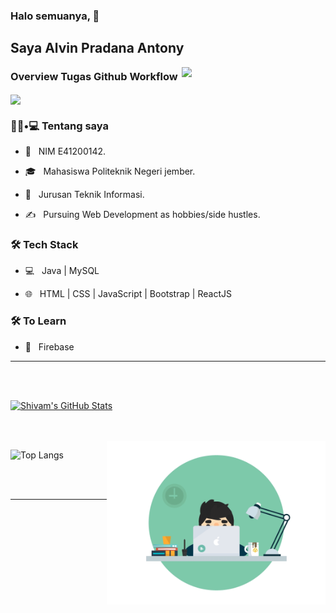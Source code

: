### Halo semuanya, 👋<h2> Saya Alvin Pradana Antony</h2>

<img align='right' src="https://media.giphy.com/media/M9gbBd9nbDrOTu1Mqx/giphy.gif" width="230">

<h3>Overview Tugas Github Workflow</h3>
<img src="https://user-images.githubusercontent.com/74761484/170733884-6f57c270-3d8f-417d-91ad-e4d821420807.png" width="450" align='center'>

<h3> 👨🏻•💻 Tentang saya </h3>



- 🤔 &nbsp; NIM E41200142.

- 🎓 &nbsp; Mahasiswa Politeknik Negeri jember.

- 🔧 &nbsp; Jurusan Teknik Informasi.

- ✍️ &nbsp; Pursuing Web Development as hobbies/side hustles.



<h3>🛠 Tech Stack</h3>



- 💻 &nbsp; Java | MySQL

- 🌐 &nbsp; HTML | CSS | JavaScript | Bootstrap | ReactJS


<h3>🛠 To Learn</h3>

- 🔧 &nbsp; Firebase 

<hr>


<br/><br/>

[![Shivam's GitHub Stats](https://github-readme-stats.vercel.app/api?username=AlvinPradanaAntony&show_icons=true)](https://github.com/AlvinPradanaAntony)

<br/>

<br/>

<img src="https://github.com/nirala69/nirala69/blob/master/70804f7e25b11f29db904f2fa7b4cd9d.gif" width="350" align='right'>

![Top Langs](https://github-readme-stats.vercel.app/api/top-langs/?username=AlvinPradanaAntony&show_icons=true)

<br><br>



<hr>